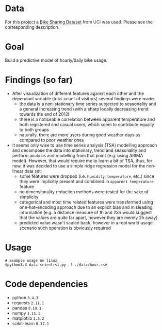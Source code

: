 Data
====
For this project a [Bike Sharing Dataset] from UCI was used. Please see the corresponding description.

Goal
====
Build a predictive model of hourly/daily bike usage. 

Findings (so far)
===============
- After visualization of different features against each other and the dependant variable (total count of visitors) several findings were made:
    - the data is a non-stationary time series subjected to seasonality and a general increasing trend (with a sharp locally decreasing trend towards the end of 2012)
    - there is a noticeable correlation between apparent temperature and both registered and casual users, which seem to contribute equally to both groups
    - naturally, there are more users during good weather days as compared to poor weather ones
- It seems only wise to use time series analysis (TSA) modelling approach and decompose the data into stationary, trend and seasonality and perform analysis and modelling from that point (e.g. using ARIMA model). However, that would require me to learn a bit of TSA, thus, for now, it was decided to use a simple ridge regression model for the non-linear data set:
    - some features were dropped (i.e. `humidity`, `temperature`, etc.) since they were implicitly present and combined in `apparent temperature` feature
    - no dimensionality reduction methods were tested for the sake of simplicity
    - categorical and most time related features were transformed using one-hot-encoding approach due to an explicit bias and misleading information (e.g. a distance measure of 1h and 23h would suggest that the values are quite far apart, however they are merely 2h away)
    -  predicted value wasn't scaled back, however in a real world usage scenario such operation is obviously required

Usage
=====
```
# example usage on linux
$python3.4 data-scientist.py -f ./data/hour.csv
```

Code dependencies
=================
- python `3.4.3`
- requests `2.11.1`
- pandas `0.18.1`
- numpy `1.11.1`
- matplotlib `1.5.2`
- scikit-learn `0.17.1`

[Bike Sharing Dataset]:https://archive.ics.uci.edu/ml/datasets/Bike+Sharing+Dataset